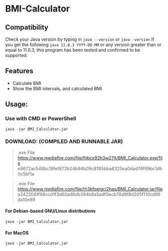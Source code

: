 # BMI-Calculator

## Compatibility
Check your Java version by typing in
`java --version` or
`java -version`
If you get the following
`java 11.0.3 YYYY-DD-MM`
or any version greater than or equal to 11.0.3, this program has been tested and confirmed to be supported.

## Features

- Calculate BMI
- Show the BMI intervals, and calculated BMI

## Usage:

### Use with CMD or PowerShell

`java -jar BMI_Calculator.jar`

### DOWNLOAD: (COMPILED AND RUNNABLE JAR)

>.exe File
https://www.mediafire.com/file/fijbcx92h3w27lt/BMI_Calculator.exe/file
e9672ac548bc19fe1872b24b94b09c8185bba6325ea0dad76f69bc1db0c5bf1a

>.exe File
https://www.mediafire.com/file/th3kfoeigci2has/BMI_Calculator.jar/file
a2422081f66ccd1f3d60ad6db384b6a5adf0ecb78d8f8d205f110cd99da10e89

#### For Debian-based GNU/Linux distributions

`java -jar BMI_Calculator.jar`

#### For MacOS

`java -jar BMI_Calculator.jar`


